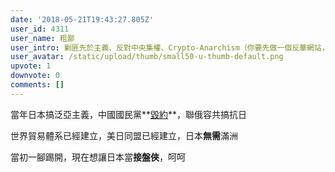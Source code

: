 ```yaml
---
date: '2018-05-21T19:43:27.805Z'
user_id: 4311
user_name: 粗鄙
user_intro: 剿匪先於主義、反對中央集權、Crypto-Anarchism（你要先做一個反華網站，然後再把它賣給共產黨）
user_avatar: /static/upload/thumb/small50-u-thumb-default.png
upvote: 1
downvote: 0
comments: []
---
```


當年日本搞泛亞主義，中國國民黨**[毀約](https://www.pin-cong.com/p/76015)**，聯俄容共搞抗日

世界貿易體系已經建立，美日同盟已經建立，日本**無需**滿洲

當初一腳踢開，現在想讓日本當**接盤俠**，呵呵

